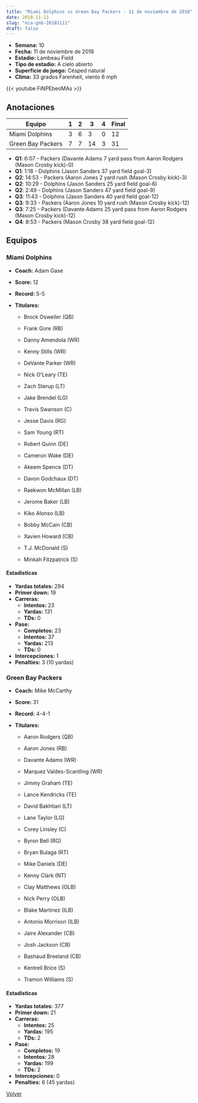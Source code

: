 ```yaml
---
title: "Miami Dolphins vs Green Bay Packers - 11 de noviembre de 2018"
date: 2018-11-11
slug: "mia-gnb-20181111"
draft: false
---
```


- **Semana:** 10
- **Fecha:** 11 de noviembre de 2018
- **Estadio:** Lambeau Field
- **Tipo de estadio:** A cielo abierto
- **Superficie de juego:** Césped natural
- **Clima:** 33 grados Farenheit, viento 6 mph


{{< youtube FiNPEbeoMAs >}}


## Anotaciones
| Equipo | 1 | 2 | 3 | 4 | Final |
|--------|---|---|---|---|-------|
| Miami Dolphins  | 3 | 6 | 3 | 0  | 12 |
| Green Bay Packers  | 7 | 7 | 14 | 3  | 31 |
- **Q1**: 6:07 - Packers (Davante Adams 7 yard pass from Aaron Rodgers (Mason Crosby kick)-0)
- **Q1**: 1:18 - Dolphins (Jason Sanders 37 yard field goal-3)
- **Q2**: 14:53 - Packers (Aaron Jones 2 yard rush (Mason Crosby kick)-3)
- **Q2**: 10:29 - Dolphins (Jason Sanders 25 yard field goal-6)
- **Q2**: 2:49 - Dolphins (Jason Sanders 47 yard field goal-9)
- **Q3**: 11:43 - Dolphins (Jason Sanders 40 yard field goal-12)
- **Q3**: 9:33 - Packers (Aaron Jones 10 yard rush (Mason Crosby kick)-12)
- **Q3**: 7:25 - Packers (Davante Adams 25 yard pass from Aaron Rodgers (Mason Crosby kick)-12)
- **Q4**: 8:53 - Packers (Mason Crosby 38 yard field goal-12)


## Equipos


### Miami Dolphins
* **Coach:** Adam Gase
* **Score:** 12
* **Record:** 5-5
* **Titulares:** 

  * Brock Osweiler (QB) 

  * Frank Gore (RB) 

  * Danny Amendola (WR) 

  * Kenny Stills (WR) 

  * DeVante Parker (WR) 

  * Nick O'Leary (TE) 

  * Zach Sterup (LT) 

  * Jake Brendel (LG) 

  * Travis Swanson (C) 

  * Jesse Davis (RG) 

  * Sam Young (RT) 

  * Robert Quinn (DE) 

  * Cameron Wake (DE) 

  * Akeem Spence (DT) 

  * Davon Godchaux (DT) 

  * Raekwon McMillan (LB) 

  * Jerome Baker (LB) 

  * Kiko Alonso (LB) 

  * Bobby McCain (CB) 

  * Xavien Howard (CB) 

  * T.J. McDonald (S) 

  * Minkah Fitzpatrick (S) 

#### Estadísticas
* **Yardas totales:** 294
* **Primer down:** 19
* **Carreras:**
  * **Intentos:** 23
  * **Yardas:** 131
  * **TDs:** 0
* **Pase:**
  * **Completos:** 23
  * **Intentos:** 37
  * **Yardas:** 213
  * **TDs:** 0
* **Intercepciones:** 1
* **Penalties:** 3 (10 yardas)

### Green Bay Packers
* **Coach:** Mike McCarthy
* **Score:** 31
* **Record:** 4-4-1
* **Titulares:** 

  * Aaron Rodgers (QB) 

  * Aaron Jones (RB) 

  * Davante Adams (WR) 

  * Marquez Valdes-Scantling (WR) 

  * Jimmy Graham (TE) 

  * Lance Kendricks (TE) 

  * David Bakhtiari (LT) 

  * Lane Taylor (LG) 

  * Corey Linsley (C) 

  * Byron Bell (RG) 

  * Bryan Bulaga (RT) 

  * Mike Daniels (DE) 

  * Kenny Clark (NT) 

  * Clay Matthews (OLB) 

  * Nick Perry (OLB) 

  * Blake Martinez (ILB) 

  * Antonio Morrison (ILB) 

  * Jaire Alexander (CB) 

  * Josh Jackson (CB) 

  * Bashaud Breeland (CB) 

  * Kentrell Brice (S) 

  * Tramon Williams (S) 

#### Estadísticas
* **Yardas totales:** 377
* **Primer down:** 21
* **Carreras:**
  * **Intentos:** 25
  * **Yardas:** 195
  * **TDs:** 2
* **Pase:**
  * **Completos:** 19
  * **Intentos:** 28
  * **Yardas:** 199
  * **TDs:** 2
* **Intercepciones:** 0
* **Penalties:** 6 (45 yardas)


[Volver](/historia/2018)
